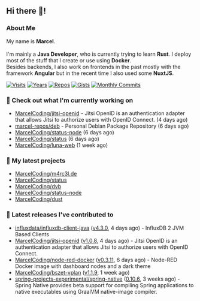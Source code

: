## Hi there 👋!




### About Me

My name is **Marcel**.
<br><br>
I'm mainly a **Java Developer**, who is currently trying to learn **Rust**. I deploy most of the stuff that I create or use using **Docker**.
<br>
Besides backends, I also work on frontends in the past mostly with the framework **Angular** but in the recent time I also used some **NuxtJS**. 

[![Visits](https://badges.pufler.dev/visits/MarcelCoding/MarcelCoding?style=flat-square&color=black&logo=github)](https://github.com/MarcelCoding)
[![Years](https://badges.pufler.dev/years/MarcelCoding?style=flat-square&color=black&logo=github)](https://github.com/MarcelCoding)
[![Repos](https://badges.pufler.dev/repos/MarcelCoding?style=flat-square&color=black&logo=github)](https://github.com/MarcelCoding?tab=repositories)
[![Gists](https://badges.pufler.dev/gists/MarcelCoding?style=flat-square&color=black&logo=github)](https://gist.github.com/MarcelCoding)
[![Monthly Commits](https://badges.pufler.dev/commits/monthly/MarcelCoding?style=flat-square&color=black&logo=github)](https://github.com/MarcelCoding)

### 👷 Check out what I'm currently working on

- [MarcelCoding/jitsi-openid](https://github.com/MarcelCoding/jitsi-openid) - Jitsi OpenID is an authentication adapter that allows Jitsi to authorize users with OpenID Connect. (4 days ago)
- [marcel-repos/deb](https://github.com/marcel-repos/deb) - Personal Debian Package Repository (6 days ago)
- [MarcelCoding/status-node](https://github.com/MarcelCoding/status-node) (6 days ago)
- [MarcelCoding/status](https://github.com/MarcelCoding/status) (6 days ago)
- [MarcelCoding/luna-web](https://github.com/MarcelCoding/luna-web) (1 week ago)

### 🌱 My latest projects

- [MarcelCoding/m4rc3l.de](https://github.com/MarcelCoding/m4rc3l.de)
- [MarcelCoding/status](https://github.com/MarcelCoding/status)
- [MarcelCoding/dvb](https://github.com/MarcelCoding/dvb)
- [MarcelCoding/status-node](https://github.com/MarcelCoding/status-node)
- [MarcelCoding/dust](https://github.com/MarcelCoding/dust)

### 🔭 Latest releases I've contributed to

- [influxdata/influxdb-client-java](https://github.com/influxdata/influxdb-client-java) ([v4.3.0](https://github.com/influxdata/influxdb-client-java/releases/tag/v4.3.0), 4 days ago) - InfluxDB 2 JVM Based Clients
- [MarcelCoding/jitsi-openid](https://github.com/MarcelCoding/jitsi-openid) ([v1.0.8](https://github.com/MarcelCoding/jitsi-openid/releases/tag/v1.0.8), 4 days ago) - Jitsi OpenID is an authentication adapter that allows Jitsi to authorize users with OpenID Connect.
- [MarcelCoding/node-red-docker](https://github.com/MarcelCoding/node-red-docker) ([v0.3.11](https://github.com/MarcelCoding/node-red-docker/releases/tag/v0.3.11), 6 days ago) - Node-RED Docker image with dashboard nodes and a dark theme
- [MarcelCoding/bszet-vplan](https://github.com/MarcelCoding/bszet-vplan) ([v1.1.9](https://github.com/MarcelCoding/bszet-vplan/releases/tag/v1.1.9), 1 week ago)
- [spring-projects-experimental/spring-native](https://github.com/spring-projects-experimental/spring-native) ([0.10.6](https://github.com/spring-projects-experimental/spring-native/releases/tag/0.10.6), 3 weeks ago) - Spring Native provides beta support for compiling Spring applications to native executables using GraalVM native-image compiler.


